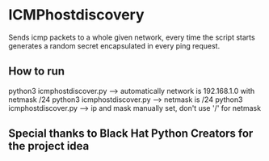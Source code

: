 # ICMPhostdiscovery

Sends icmp packets to a whole given network, every time the script starts generates a random secret encapsulated in every ping request.

## How to run

python3 icmphostdiscover.py --> automatically network is 192.168.1.0 with netmask /24
python3 icmphostdiscover.py <Network ip> --> netmask is /24
python3 icmphostdiscover.py <Network ip> <NetMask>--> ip and mask manually set, don't use '/' for netmask

## Special thanks to Black Hat Python Creators for the project idea
